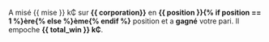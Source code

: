A misé {{ mise }} k₵ sur **{{ corporation}}** en **{{ position }}{% if position == 1 %}ère{% else %}ème{% endif %}** position et a **gagné** votre pari. Il empoche **{{ total_win }} k₵**.
